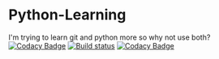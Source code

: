 # Python-Learning
I'm trying to learn git and python more so why not use both?
[![Codacy Badge](https://api.codacy.com/project/badge/Grade/bd89fd53943e49f99bbf1d513b8414c0)](https://www.codacy.com/app/boredgamerz1998/Python-Learning?utm_source=github.com&utm_medium=referral&utm_content=Zalmez/Python-Learning&utm_campaign=badger)
[![Build status](https://ci.appveyor.com/api/projects/status/17j8cm3cr1960642/branch/master?svg=true)](https://ci.appveyor.com/project/Zalmez/python-learning/branch/master)
[![Codacy Badge](https://api.codacy.com/project/badge/Grade/6270009db23446fe856b0a112dd46ad8)](https://www.codacy.com/app/boredgamerz1998/Python-Learning?utm_source=github.com&amp;utm_medium=referral&amp;utm_content=Zalmez/Python-Learning&amp;utm_campaign=Badge_Grade)
